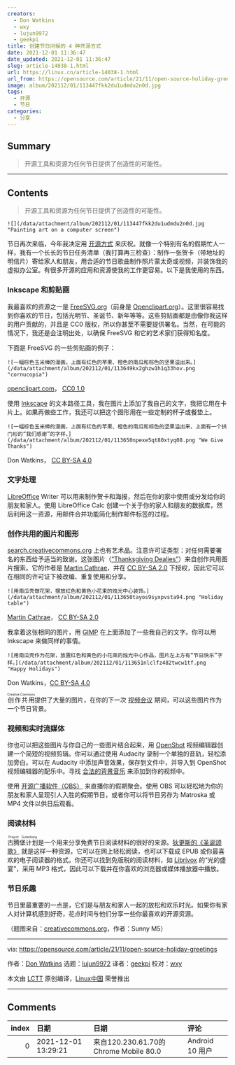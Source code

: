 ```yaml
---
creators:
  - Don Watkins
  - wxy
  - lujun9972
  - geekpi
title: 创建节日问候的 4 种开源方式
date: 2021-12-01 11:36:47
date_updated: 2021-12-01 11:36:47
slug: article-14038-1.html
url: https://linux.cn/article-14038-1.html
url_from: https://opensource.com/article/21/11/open-source-holiday-greetings
image: album/202112/01/113447fkk2du1udmdu2n0d.jpg
tags:
  - 开源
  - 节日
categories:
  - 分享
---
```


## Summary

> 开源工具和资源为任何节日提供了创造性的可能性。

***

<!-- more -->

## Contents

> 
> 开源工具和资源为任何节日提供了创造性的可能性。
> 
> 
> 

`![](/data/attachment/album/202112/01/113447fkk2du1udmdu2n0d.jpg "Painting art on a computer screen")`

节日再次来临，今年我决定用 [开源方式](https://opensource.com/open-source-way) 来庆祝。就像一个特别有名的假期忙人一样，我有一个长长的节日任务清单（我打算再三检查）：制作一张贺卡（带地址的明信片）寄给家人和朋友，用合适的节日歌曲制作照片蒙太奇或视频，并装饰我的虚拟办公室。有很多开源的应用和资源使我的工作更容易。以下是我使用的东西。

### Inkscape 和剪贴画

我最喜欢的资源之一是 [FreeSVG.org](http://freesvg.org)（前身是 [Openclipart.org](http://Openclipart.org)）。这里很容易找到你喜欢的节日，包括光明节、圣诞节、新年等等。这些剪贴画都是由像你我这样的用户贡献的，并且是 CC0 版权，所以你甚至不需要提供署名。当然，在可能的情况下，我还是会注明出处，以确保 FreeSVG 和它的艺术家们获得知名度。

下面是 FreeSVG 的一些剪贴画的例子：

`![一幅棕色玉米棒的漫画，上面有红色的苹果、橙色的南瓜和棕色的坚果溢出来。](/data/attachment/album/202112/01/113649kx2ghzw1h1q33hov.png "cornucopia")`

[openclipart.com](http://openclipart.com)， [CC0 1.0](https://creativecommons.org/publicdomain/zero/1.0/)

使用 [Inkscape](https://opensource.com/article/18/1/inkscape-absolute-beginners) 的文本路径工具，我在图片上添加了我自己的文字，我把它用在卡片上。如果再做些工作，我还可以把这个图形用在一些定制的杯子或餐垫上。

`![一幅棕色玉米棒的漫画，上面有红色的苹果、橙色的南瓜和棕色的坚果溢出来，上面有一个拱门形的“我们感谢”的字样。](/data/attachment/album/202112/01/113650npexe5qt80xtyq08.png "We Give Thanks")`

Don Watkins， [CC BY-SA 4.0](https://creativecommons.org/licenses/by-sa/4.0/)

### 文字处理

[LibreOffice](https://opensource.com/article/21/9/libreoffice-tips) Writer 可以用来制作贺卡和海报，然后在你的家中使用或分发给你的朋友和家人。使用 LibreOffice Calc 创建一个关于你的家人和朋友的数据库，然后利用这一资源，用邮件合并功能简化制作邮件标签的过程。

### 创作共用的图片和图形

[search.creativecommons.org](https://search.creativecommons.org/) 上也有艺术品。注意许可证类型：对任何需要署名的东西给予适当的致谢。这张图片（[“Thanksgiving Dealies”](https://www.flickr.com/photos/34067077@N00/4014605524)）来自创作共用图片搜索。它的作者是 [Martin Cathrae](https://www.flickr.com/photos/34067077@N00)，并在 [CC BY-SA 2.0](https://creativecommons.org/licenses/by-sa/2.0/?ref=ccsearch&atype=rich) 下授权，因此它可以在相同的许可证下被改编、重复使用和分享。

`![用南瓜壳做花架，摆放红色和黄色小花束的烛光中心装饰。](/data/attachment/album/202112/01/113650tayos9syxpvsta94.png "Holiday table")`

[Martin Cathrae](https://www.flickr.com/photos/34067077@N00)， [CC BY-SA 2.0](https://creativecommons.org/licenses/by-sa/2.0/?ref=ccsearch&atype=rich)

我拿着这张相同的图片，用 [GIMP](https://opensource.com/content/cheat-sheet-gimp) 在上面添加了一些我自己的文字。你可以用 Inkscape 来做同样的事情。

`![用南瓜壳作为花架，放置红色和黄色的小花束的烛光中心作品，图片左上方有“节日快乐”字样。](/data/attachment/album/202112/01/113651nlclfz482twcw1tf.png "Happy Holidays")`

Don Watkins，[CC BY-SA 4.0](https://creativecommons.org/licenses/by/4.0/)

<ruby> 创作共用 <rt>  Creative Commons </rt></ruby>提供了大量的图片，在你的下一次 [视频会议](https://opensource.com/article/20/5/open-source-video-conferencing) 期间，可以这些图片作为一个节日背景。

### 视频和实时流媒体

你也可以把这些图片与你自己的一些图片结合起来，用 [OpenShot](https://opensource.com/article/17/5/using-openshot-video-editor) 视频编辑器创建一个简短的视频剪辑。你可以通过使用 Audacity 录制一个单独的音轨，轻松添加旁白。可以在 Audacity 中添加声音效果，保存到文件中，并导入到 OpenShot 视频编辑器的配乐中。寻找 [合法的背景音乐](https://opensource.com/article/20/1/what-creative-commons) 来添加到你的视频中。

使用 [开源广播软件（OBS）](https://opensource.com/article/21/4/obs-youtube) 来直播你的假期聚会。使用 OBS 可以轻松地为你的朋友和家人呈现引人入胜的假期节目，或者你可以将节目另存为 Matroska 或 MP4 文件以供日后观看。

### 阅读材料

<ruby> 古腾堡计划 <rt>  Project Gutenberg </rt></ruby>是一个用来分享免费节日阅读材料的很好的来源。[狄更斯的《圣诞颂歌》](https://www.gutenberg.org/ebooks/19337) 就是这样一种资源，它可以在网上轻松阅读，也可以下载成 EPUB 或你最喜欢的电子阅读器的格式。你还可以找到免版税的阅读材料，如 [Librivox](https://librivox.org/the-feast-of-lights-by-emma-lazarus/) 的“光的盛宴”，采用 MP3 格式，因此可以下载并在你喜欢的浏览器或媒体播放器中播放。

### 节日乐趣

节日里最重要的一点是，它们是与朋友和家人一起的放松和欢乐时光。如果你有家人对计算机感到好奇，花点时间与他们分享一些你最喜欢的开源资源。

（题图来自：[creativecommons.org](https://search.creativecommons.org/photos/388c71f3-0419-4e4b-a6a7-2db7e1a8bbc8)，作者：Sunny M5）

---

via: <https://opensource.com/article/21/11/open-source-holiday-greetings>

作者：[Don Watkins](https://opensource.com/users/don-watkins) 选题：[lujun9972](https://github.com/lujun9972) 译者：[geekpi](https://github.com/geekpi) 校对：[wxy](https://github.com/wxy)

本文由 [LCTT](https://github.com/LCTT/TranslateProject) 原创编译，[Linux中国](https://linux.cn/) 荣誉推出

***

## Comments

|   index | 日期                | 日期                                                   | 评论                                                        |
|--------:|:--------------------|:-------------------------------------------------------|:------------------------------------------------------------|
|       0 | 2021-12-01 13:29:21 | 来自120.230.61.70的 Chrome Mobile 80.0|Android 10 用户 | 不来个Blender建模圣诞树的教程?还有Audacity剪个圣诞歌的教程? |
